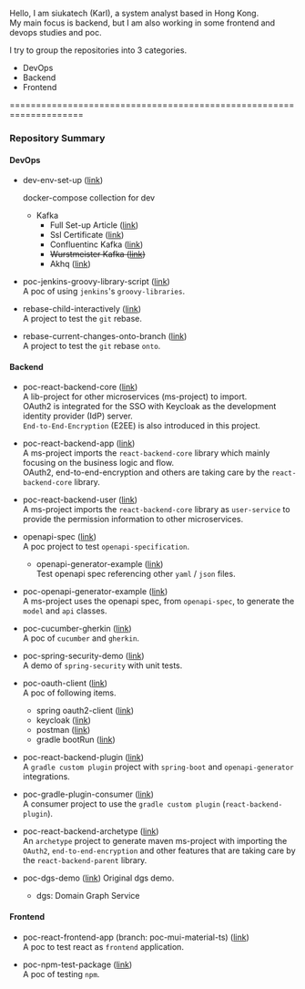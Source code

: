 Hello, I am siukatech (Karl), a system analyst based in Hong Kong.  
My main focus is backend, but I am also working in some frontend and devops studies and poc.    

I try to group the repositories into 3 categories.  
- DevOps
- Backend
- Frontend



====================================================================

### Repository Summary
#### DevOps
- dev-env-set-up ([link](https://github.com/siukatech/dev-env-set-up))  
  <!--
  ### dev-env-set-up ([link](../../../dev-env-set-up))
  -->  
  docker-compose collection for dev
  - Kafka
    - Full Set-up Article ([link](https://github.com/siukatech/dev-env-set-up/kafka/README.md))
    - Ssl Certificate ([link](https://github.com/siukatech/dev-env-set-up/kafka/README.md#01-ssl-certificate))
    - Confluentinc Kafka ([link](https://github.com/siukatech/dev-env-set-up/kafka/README.md#11-confluentinc-kafka))
    - ~~Wurstmeister Kafka ([link](https://github.com/siukatech/dev-env-set-up/kafka/README.md#21-wurstmeister-kafka))~~
    - Akhq ([link](https://github.com/siukatech/dev-env-set-up/kafka/README.md#31-akhq))


- poc-jenkins-groovy-library-script ([link](https://github.com/siukatech/poc-jenkins-groovy-library-script))  
  A poc of using `jenkins`'s `groovy-libraries`.  


- rebase-child-interactively ([link](https://github.com/siukatech/rebase-child-interactively))  
  A project to test the `git` rebase.  


- rebase-current-changes-onto-branch ([link](https://github.com/siukatech/rebase-current-changes-onto-branch))  
  A project to test the `git` rebase `onto`.  



#### Backend

- poc-react-backend-core ([link](https://github.com/siukatech/poc-react-backend-core))  
  A lib-project for other microservices (ms-project) to import.  
  OAuth2 is integrated for the SSO with Keycloak as the development identity provider (IdP) server.  
  `End-to-End-Encryption` (E2EE) is also introduced in this project.  


- poc-react-backend-app ([link](https://github.com/siukatech/poc-react-backend-app))  
  A ms-project imports the `react-backend-core` library which mainly focusing on the business logic and flow.  
  OAuth2, end-to-end-encryption and others are taking care by the `react-backend-core` library.  


- poc-react-backend-user ([link](https://github.com/siukatech/poc-react-backend-user))  
  A ms-project imports the `react-backend-core` library as `user-service` to provide the permission information to other microservices.  


- openapi-spec ([link](https://github.com/siukatech/openapi-spec))  
  A poc project to test `openapi-specification`.  

  - openapi-generator-example ([link](https://github.com/siukatech/openapi-spec/tree/main/openapi-generator-example))  
    Test openapi spec referencing other `yaml` / `json` files.  


- poc-openapi-generator-example ([link](https://github.com/siukatech/poc-openapi-generator-example))  
  A ms-project uses the openapi spec, from `openapi-spec`, to generate the `model` and `api` classes.  


- poc-cucumber-gherkin ([link](https://github.com/siukatech/poc-cucumber-gherkin))  
  A poc of `cucumber` and `gherkin`.  


- poc-spring-security-demo ([link](https://github.com/siukatech/poc-spring-security-demo))  
  A demo of `spring-security` with unit tests.  


- poc-oauth-client ([link](https://github.com/siukatech/poc-oauth-client))  
  A poc of following items.  
  - spring oauth2-client ([link](https://github.com/siukatech/poc-oauth-client/tree/main/src))  
  - keycloak ([link](https://github.com/siukatech/poc-oauth-client#keycloak))  
  - postman ([link](https://github.com/siukatech/poc-oauth-client#postman))
  - gradle bootRun ([link](https://github.com/siukatech/poc-oauth-client#gradle))  


- poc-react-backend-plugin ([link](https://github.com/siukatech/poc-react-backend-plugin))  
  A `gradle custom plugin` project with `spring-boot` and `openapi-generator` integrations.  


- poc-gradle-plugin-consumer ([link](https://github.com/siukatech/poc-gradle-plugin-consumer))  
  A consumer project to use the `gradle custom plugin` (`react-backend-plugin`).  


- poc-react-backend-archetype ([link](https://github.com/siukatech/poc-react-backend-archetype))  
  An `archetype` project to generate maven ms-project with importing the `OAuth2`, `end-to-end-encryption` and other features that are taking care by the `react-backend-parent` library.  


- poc-dgs-demo ([link](https://github.com/siukatech/poc-dgs-demo))
  Original dgs demo.  
  - dgs: Domain Graph Service



#### Frontend

- poc-react-frontend-app (branch: poc-mui-material-ts) ([link](https://github.com/siukatech/poc-react-frontend-app/tree/poc-mui-material-ts))  
  A poc to test react as `frontend` application.  


- poc-npm-test-package ([link](https://github.com/siukatech/poc-npm-test-package))  
  A poc of testing `npm`.  




